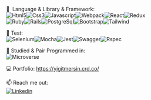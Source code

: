 :mushroom: &nbsp;Language & Library & Framework:  
![Html5](https://img.shields.io/badge/HTML5-E34F26?style=for-the-badge&logo=html5&logoColor=white)![Css3](https://img.shields.io/badge/CSS-239120?&style=for-the-badge&logo=css3&logoColor=white)![Javascript](https://img.shields.io/badge/JavaScript-F7DF1E?style=for-the-badge&logo=javascript&logoColor=black)![Webpack](https://img.shields.io/badge/Webpack-8DD6F9?style=for-the-badge&logo=Webpack&logoColor=white)![React](https://img.shields.io/badge/React-20232A?style=for-the-badge&logo=react&logoColor=61DAFB)![Redux](https://img.shields.io/badge/Redux-593D88?style=for-the-badge&logo=redux&logoColor=white)</br>![Ruby](https://img.shields.io/badge/Ruby-CC342D?style=for-the-badge&logo=ruby&logoColor=white)![Rails](https://img.shields.io/badge/Ruby_on_Rails-CC0000?style=for-the-badge&logo=ruby-on-rails&logoColor=white)![PostgreSql](https://img.shields.io/badge/PostgreSQL-316192?style=for-the-badge&logo=postgresql&logoColor=white)![Bootstrap](https://img.shields.io/badge/Bootstrap-563D7C?style=for-the-badge&logo=bootstrap&logoColor=white)![Tailwind](https://img.shields.io/badge/Tailwind_CSS-38B2AC?style=for-the-badge&logo=tailwind-css&logoColor=white)

:construction: Test:<br/>
![Selenium](https://img.shields.io/badge/Selenium-43B02A?style=for-the-badge&logo=Selenium&logoColor=white)![Mocha](https://img.shields.io/badge/Mocha-8D6748?style=for-the-badge&logo=Mocha&logoColor=white)![Jest](https://img.shields.io/badge/Jest-C21325?style=for-the-badge&logo=jest&logoColor=white)![Swagger](https://img.shields.io/badge/Swagger-85EA2D?style=for-the-badge&logo=Swagger&logoColor=white)![Rspec](https://img.shields.io/badge/-Rspec-CC342D?style=for-the-badge&logo=ruby)

:checkered_flag: Studied & Pair Programmed in:  
![Microverse](https://img.shields.io/badge/Microverse-blueviolet?style=for-the-badge&logo=appveyor)

:computer: Portfolio: https://yigitmersin.crd.co/

📫  Reach me out:  
[![Linkedin](https://img.shields.io/badge/LinkedIn-0077B5?style=for-the-badge&logo=linkedin&logoColor=white)](https://www.linkedin.com/in/yigitmersin)

<!--
- 🤔 I’m looking for help with ...
- 👯 I’m currently collaborating with pair programming in Microverse
- ⚡ Fun fact: ...
:triangular_ruler: &nbsp;Learning:   
-->





